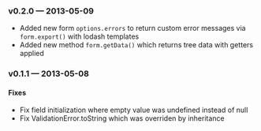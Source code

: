 
### v0.2.0 — 2013-05-09

* Added new form `options.errors` to return custom error messages via `form.export()` with lodash templates
* Added new method `form.getData()` which returns tree data with getters applied

### v0.1.1 — 2013-05-08

#### Fixes

* Fix field initialization where empty value was undefined instead of null
* Fix ValidationError.toString which was overriden by inheritance


